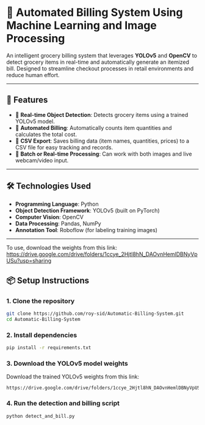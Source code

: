 # 🧾 Automated Billing System Using Machine Learning and Image Processing

An intelligent grocery billing system that leverages **YOLOv5** and **OpenCV** to detect grocery items in real-time and automatically generate an itemized bill. Designed to streamline checkout processes in retail environments and reduce human effort.

---

## 🚀 Features

- 📸 **Real-time Object Detection**: Detects grocery items using a trained YOLOv5 model.
- 🧾 **Automated Billing**: Automatically counts item quantities and calculates the total cost.
- 💾 **CSV Export**: Saves billing data (item names, quantities, prices) to a CSV file for easy tracking and records.
- 🔄 **Batch or Real-time Processing**: Can work with both images and live webcam/video input.

---

## 🛠️ Technologies Used

- **Programming Language**: Python
- **Object Detection Framework**: YOLOv5 (built on PyTorch)
- **Computer Vision**: OpenCV
- **Data Processing**: Pandas, NumPy
- **Annotation Tool**: Roboflow (for labeling training images)


---
To use, download the weights from this link: https://drive.google.com/drive/folders/1ccye_2Hjtl8hN_DAOvnHemlDBNyVpUSu?usp=sharing

## 📦 Setup Instructions

### 1. Clone the repository
```bash
git clone https://github.com/roy-sid/Automatic-Billing-System.git
cd Automatic-Billing-System
```
### 2. Install dependencies
```bash
pip install -r requirements.txt
```
### 3. Download the YOLOv5 model weights 
Download the trained YOLOv5 weights from this link:
```
https://drive.google.com/drive/folders/1ccye_2Hjtl8hN_DAOvnHemlDBNyVpUSu
```

### 4. Run the detection and billing script
```
python detect_and_bill.py
```





